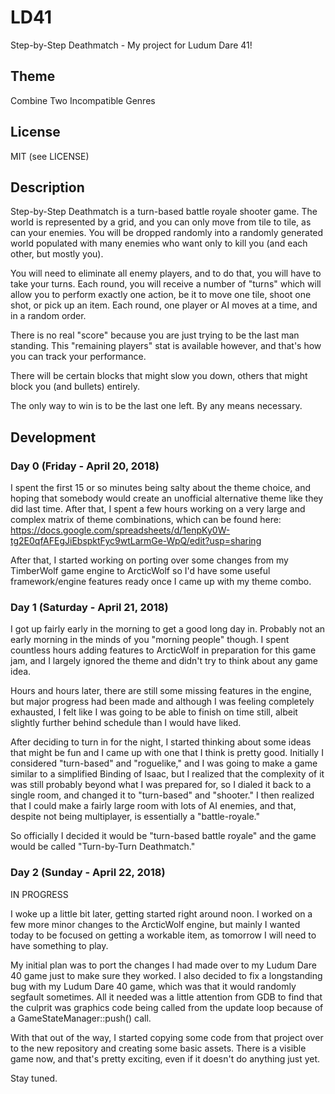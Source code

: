 # LD41

Step-by-Step Deathmatch - My project for Ludum Dare 41!

## Theme

Combine Two Incompatible Genres

## License

MIT (see LICENSE)

## Description

Step-by-Step Deathmatch is a turn-based battle royale shooter game. The world
is represented by a grid, and you can only move from tile to tile, as can your
enemies. You will be dropped randomly into a randomly generated world populated
with many enemies who want only to kill you (and each other, but mostly you).

You will need to eliminate all enemy players, and to do that, you will have to
take your turns. Each round, you will receive a number of "turns" which will
allow you to perform exactly one action, be it to move one tile, shoot one shot,
or pick up an item. Each round, one player or AI moves at a time, and in a
random order.

There is no real "score" because you are just trying to be the last man
standing. This "remaining players" stat is available however, and that's how
you can track your performance.

There will be certain blocks that might slow you down, others that might block
you (and bullets) entirely.

The only way to win is to be the last one left. By any means necessary.

## Development

### Day 0 (Friday - April 20, 2018)

I spent the first 15 or so minutes being salty about the theme choice, and
hoping that somebody would create an unofficial alternative theme like they did
last time. After that, I spent a few hours working on a very large and complex
matrix of theme combinations, which can be found here:
https://docs.google.com/spreadsheets/d/1enpKy0W-tg2E0qfAFEgJiEbspktFyc9wtLarmGe-WpQ/edit?usp=sharing

After that, I started working on porting over some changes from my TimberWolf
game engine to ArcticWolf so I'd have some useful framework/engine features
ready once I came up with my theme combo.

### Day 1 (Saturday - April 21, 2018)

I got up fairly early in the morning to get a good long day in. Probably not an
early morning in the minds of you "morning people" though. I spent countless
hours adding features to ArcticWolf in preparation for this game jam, and I
largely ignored the theme and didn't try to think about any game idea.

Hours and hours later, there are still some missing features in the engine, but
major progress had been made and although I was feeling completely exhausted, I
felt like I was going to be able to finish on time still, albeit slightly
further behind schedule than I would have liked.

After deciding to turn in for the night, I started thinking about some ideas
that might be fun and I came up with one that I think is pretty good. Initially
I considered "turn-based" and "roguelike," and I was going to make a game
similar to a simplified Binding of Isaac, but I realized that the complexity of
it was still probably beyond what I was prepared for, so I dialed it back to
a single room, and changed it to "turn-based" and "shooter." I then realized
that I could make a fairly large room with lots of AI enemies, and that, despite
not being multiplayer, is essentially a "battle-royale."

So officially I decided it would be "turn-based battle royale" and the game
would be called "Turn-by-Turn Deathmatch."

### Day 2 (Sunday - April 22, 2018)

IN PROGRESS

I woke up a little bit later, getting started right around noon. I worked on a
few more minor changes to the ArcticWolf engine, but mainly I wanted today to be
focused on getting a workable item, as tomorrow I will need to have something to
play.

My initial plan was to port the changes I had made over to my Ludum Dare 40 game
just to make sure they worked. I also decided to fix a longstanding bug with my
Ludum Dare 40 game, which was that it would randomly segfault sometimes. All it
needed was a little attention from GDB to find that the culprit was graphics
code being called from the update loop because of a GameStateManager::push()
call.

With that out of the way, I started copying some code from that project over to
the new repository and creating some basic assets. There is a visible game now,
and that's pretty exciting, even if it doesn't do anything just yet.

Stay tuned.
